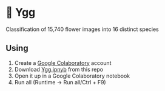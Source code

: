 # 🌹 Ygg


Classification of 15,740 flower images into 16 distinct species
## Using

1. Create a [Google Colaboratory](https://colab.research.google.com/?utm_source=scs-index) account
2. Download [Ygg.ipnyb](https://github.com/Necloremius/Ygg/blob/main/Ygg.ipynb) from this repo
3. Open it up in a Google Colaboratory notebook
4. Run all (Runtime -> Run all/Ctrl + F9)




